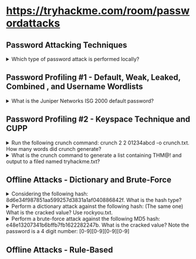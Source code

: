 # https://tryhackme.com/room/passwordattacks
## Password Attacking Techniques 

<details>
<summary> Which type of password attack is performed locally? </summary>
<p></p>
Between 'Password Cracking' and 'Password Guessing', <i>'Password Cracking'</i> is the correct answer as this usually involves cracking hashes on the attackers local machine.

</details>

## Password Profiling #1 - Default, Weak, Leaked, Combined , and Username Wordlists

<details>
<summary> What is the Juniper Networks ISG 2000 default password? </summary>
<p></p>

Keeping the default credentials on your device is a huge security risk, and this is exactly what this question is about. By not changing the password you leave your device open to anyone who can do a quick google search and find the user's guide to the device:

<p align="center">
  <img src="https://user-images.githubusercontent.com/66912443/185885338-5fca362b-1de2-4a72-a77f-d1cb88977969.png" >
</p>

This, from the aformentioned official user guide to the 'Juniper Networks ISG 2000' reveals both the username and password to be 'netscreen'
  <p></p>
  
  ``` Source = https://www.juniper.net/documentation/hardware/netscreen-systems/netscreen-systems50/ug_isg_2000.pdf ```

</details>

## Password Profiling #2 - Keyspace Technique and CUPP

<details>
<summary> Run the following crunch command: crunch 2 2 01234abcd -o crunch.txt. How many words did crunch generate? </summary>
<p></p>
Crunch, at least for me was not installed on my Linux device, this was easily fixable by running the following:
  <p></p>
  
  ``` sudo apt install crunch ```
  
  <p></p>
  Once that has finished installing you are good to run the command revealing the following lines:
  <p></p>
  
  <p align="center">
  <img src="https://user-images.githubusercontent.com/66912443/185888501-e0a3c124-60f3-4e58-8687-9f5db95ee26a.png" >
</p>

</details>

<details>
<summary> What is the crunch command to generate a list containing THM@! and output to a filed named tryhackme.txt? </summary>
<p></p>

   This task is to create a LIST containing this password, not just generate the word itself. Using the following logic:
  
  ```
  @ - lower case alpha characters

, - upper case alpha characters

% - numeric characters

^ - special characters including space
  ```
  
"THM" is a given and is known so does not need to have every combination generated with "," as that list would be sooooo long. The only parts that would differ would be "@" and "!". We can ascertain that as "@" and "!" are special characters, they must be represented by the "^" symbol. The final command would be as so:
  
  ``` crunch 5 5 -t THM^^ -o tryhackme.txt ```

</details>

## Offline Attacks - Dictionary and Brute-Force

<details>
<summary> 
Considering the following hash: 8d6e34f987851aa599257d3831a1af040886842f. What is the hash type? </summary>
<p></p>

The tool of choice to identify hashes, 'hashid' was not installed on my Linux system by default. This can be fixed with the following command:
  
  ``` sudo apt install hashid ```
  
  Running the following revealed the answer:
  
  ![image](https://user-images.githubusercontent.com/66912443/185891467-ebcb94f8-a836-442f-9316-c7eeec0e9aca.png)

</details>

<details>
<summary> Perform a dictionary attack against the following hash: (The same one) What is the cracked value? Use rockyou.txt. </summary>
<p></p>
Now that we known the hash is SHA-1, this helps with filling out the fields when we pass it through hashcat. From 'hashcat.net', we can ascertain the hash-mode code for SHA-1 is 100.
  <p></p>
  <p align="center">
  <img src="https://user-images.githubusercontent.com/66912443/185892364-a0547a46-cf42-40f5-b150-8a891a9a15c4.png" >
  </p>

  Now the command can be completed: 
  
  ``` hashcat -a 0 -m 100 8d6e34f987851aa599257d3831a1af040886842f [location of rockyou.txt] ```
  
  "-a" determines the type of attack (0 meaning dictionary)  
  "-m" determines the hash mode used (100 for SHA-1)
  
  <p></p>
  
  Once you have run this command and it has been cracked, (this may take a while) it will show the following:
  <p></p>
  <p align="center">
  <img src="https://user-images.githubusercontent.com/66912443/185894232-5897b833-e42f-470b-be91-fdd5ea721a89.png" >
  </p>

  To get your answer, press the up arrow to get the previous command again and add "--show"
  
  <p></p>
  <p align="center">
  <img src="https://user-images.githubusercontent.com/66912443/185894740-3fe0b40d-b264-4898-b2cd-6d590734cbd7.png" >
  </p>
  
</details>

<details>
<summary> Perform a brute-force attack against the following MD5 hash: e48e13207341b6bffb7fb1622282247b. What is the cracked value? Note the password is a 4 digit number: [0-9][0-9][0-9][0-9] </summary>
<p></p>

Referring back to the table in the previous question, we know that MD5 is represented by the code "0".

``` hashcat -a 3 -m 0 e48e13207341b6bffb7fb1622282247b ?d?d?d?d ```

"-a" determines the type of attack (3 meaning dictionary)  
"-m" determines the hash mode used (100 for SHA-1)  
"?d?d?d?d" indicates for the brute force to look for a 4 digit character (1 ?d = 1 digit)
  <p></p>
  The only step left is to run the command as we have everything we need already:
  <p></p>
<p align="center">
  <img src="https://user-images.githubusercontent.com/66912443/185899243-2b182574-6892-49f4-b22d-996a8667246b.png" >
  </p>

</details>

## Offline Attacks - Rule-Based

